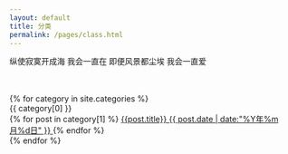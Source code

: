 ```yaml
---
layout: default
title: 分类
permalink: /pages/class.html
---
```

<div class="home">
<p>纵使寂寞开成海 我会一直在 即便风景都尘埃 我会一直爱</p><br/><br/>
	{% for category in site.categories %} 
	      		<div class="panel panel-primary">
	        			<div class="panel-heading center" id="{{ category[0] }}" name="{{ category[0] }}">{{ category[0] }}</div>
			              {% for post in category[1] %}
			                 <a  href='{{ post.url }}'  class="list-group-item clearfix pjaxlink">
				            {{post.title}}
				            <span class="badge">{{ post.date | date:"%Y年%m月%d日" }}</span>
				     </a>
			               {% endfor %}
			</div>
	{% endfor %}
	
</div>